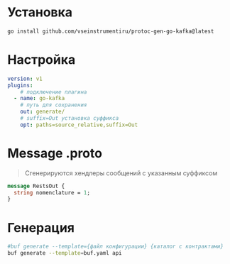 # Установка

```bash
go install github.com/vseinstrumentiru/protoc-gen-go-kafka@latest
```

# Настройка
```yaml
version: v1
plugins:
    # подключение плагина
  - name: go-kafka
    # путь для сохранения
    out: generate/
    # suffix=Out установка суффикса
    opt: paths=source_relative,suffix=Out
```


# Message .proto
> Сгенерируются хендлеры сообщений с указанным суффиксом

```protobuf
message RestsOut {
  string nomenclature = 1;
}
```

# Генерация
```bash
#buf generate --template={файл конфигурации} {каталог с контрактами}
buf generate --template=buf.yaml api
```
